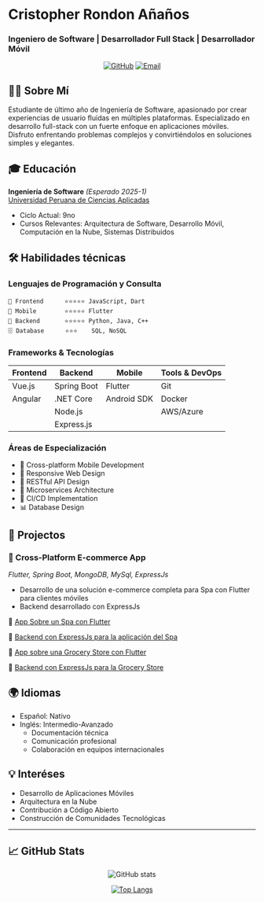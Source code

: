 # Cristopher Rondon Añaños
### Ingeniero de Software | Desarrollador Full Stack | Desarrollador Móvil

<div align="center">

[![GitHub](https://img.shields.io/badge/-GitHub-181717?style=flat-square&logo=github)](https://github.com/Cris200399)
[![Email](https://img.shields.io/badge/-Email-005FF9?style=flat-square&logo=mail.ru&logoColor=white)](mailto:cristopher_jra@outlook.com)

</div>

## 👨‍💻 Sobre Mí
Estudiante de último año de Ingeniería de Software, apasionado por crear experiencias de usuario fluidas en múltiples plataformas. Especializado en desarrollo full-stack con un fuerte enfoque en aplicaciones móviles. Disfruto enfrentando problemas complejos y convirtiéndolos en soluciones simples y elegantes.

## 🎓 Educación

**Ingeniería de Software** *(Esperado 2025-1)*  
[Universidad Peruana de Ciencias Aplicadas](https://www.upc.edu.pe/)
- Ciclo Actual: 9no
- Cursos Relevantes: Arquitectura de Software, Desarrollo Móvil, Computación en la Nube, Sistemas Distribuidos

## 🛠️ Habilidades técnicas 

### Lenguajes de Programación y Consulta
```
📝 Frontend      ⭐️⭐️⭐️⭐️⭐️ JavaScript, Dart
📱 Mobile        ⭐️⭐️⭐️⭐️⭐️ Flutter
🔧 Backend       ⭐️⭐️⭐️⭐️⭐️ Python, Java, C++
🗄️ Database      ⭐️⭐️⭐    SQL, NoSQL
```

### Frameworks & Tecnologías

<div align="center">

| Frontend | Backend | Mobile | Tools & DevOps |
|----------|---------|---------|----------------|
| Vue.js   | Spring Boot | Flutter | Git |
| Angular  | .NET Core | Android SDK| Docker |
|          | Node.js |              | AWS/Azure|
|          | Express.js |          |          |

</div>

### Áreas de Especialización
- 📱 Cross-platform Mobile Development
- 🎨 Responsive Web Design
- 🔧 RESTful API Design
- 📐 Microservices Architecture
- 🔄 CI/CD Implementation
- 📊 Database Design

## 💼 Projectos

### 📱 Cross-Platform E-commerce App
*Flutter, Spring Boot, MongoDB, MySql, ExpressJs*
- Desarrollo de una solución e-commerce completa para Spa con Flutter para clientes móviles
- Backend desarrollado con ExpressJs

🔗 [App Sobre un Spa con Flutter](https://github.com/Cris200399/spaFrontEndFlutter)

🔗 [Backend con ExpressJs para la aplicación del Spa](https://github.com/Cris200399/spaBackEndExpress)

🔗 [App sobre una Grocery Store con Flutter](https://github.com/Cris200399/grocery_app)

🔗 [Backend con ExpressJs para la Grocery Store](https://github.com/Cris200399/backend-grocery-app)

## 🌍 Idiomas
- Español: Nativo
- Inglés: Intermedio-Avanzado
  - Documentación técnica
  - Comunicación profesional
  - Colaboración en equipos internacionales

## 💡 Interéses
- Desarrollo de Aplicaciones Móviles
- Arquitectura en la Nube
- Contribución a Código Abierto
- Construcción de Comunidades Tecnológicas

---

## 📈 GitHub Stats

<div align="center">

![GitHub stats](https://github-readme-stats.vercel.app/api?username=Cris200399&show_icons=true&theme=radical)

[![Top Langs](https://github-readme-stats.vercel.app/api/top-langs/?username=Cris200399&layout=compact&theme=radical)](https://github.com/your-username)

</div>
